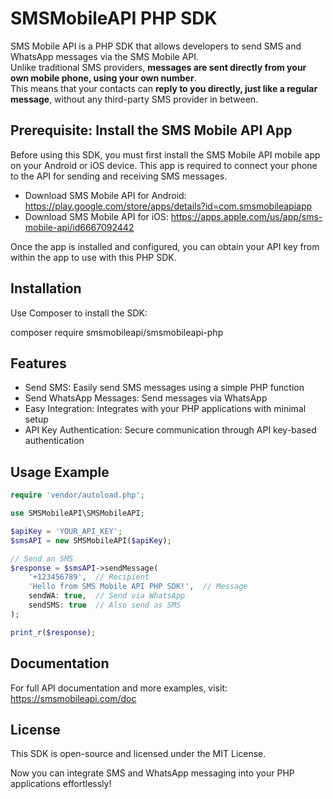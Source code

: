 # SMSMobileAPI PHP SDK

SMS Mobile API is a PHP SDK that allows developers to send SMS and WhatsApp messages via the SMS Mobile API.  
Unlike traditional SMS providers, **messages are sent directly from your own mobile phone, using your own number**.  
This means that your contacts can **reply to you directly, just like a regular message**, without any third-party SMS provider in between.

## Prerequisite: Install the SMS Mobile API App

Before using this SDK, you must first install the SMS Mobile API mobile app on your Android or iOS device. This app is required to connect your phone to the API for sending and receiving SMS messages.

- Download SMS Mobile API for Android: https://play.google.com/store/apps/details?id=com.smsmobileapiapp
- Download SMS Mobile API for iOS: https://apps.apple.com/us/app/sms-mobile-api/id6667092442

Once the app is installed and configured, you can obtain your API key from within the app to use with this PHP SDK.

## Installation

Use Composer to install the SDK:

composer require smsmobileapi/smsmobileapi-php


## Features

- Send SMS: Easily send SMS messages using a simple PHP function
- Send WhatsApp Messages: Send messages via WhatsApp
- Easy Integration: Integrates with your PHP applications with minimal setup
- API Key Authentication: Secure communication through API key-based authentication

## Usage Example

```php
require 'vendor/autoload.php';

use SMSMobileAPI\SMSMobileAPI;

$apiKey = 'YOUR_API_KEY'; 
$smsAPI = new SMSMobileAPI($apiKey);

// Send an SMS
$response = $smsAPI->sendMessage(
    '+123456789',  // Recipient
    'Hello from SMS Mobile API PHP SDK!',  // Message
    sendWA: true,  // Send via WhatsApp
    sendSMS: true  // Also send as SMS
);

print_r($response);
```


## Documentation

For full API documentation and more examples, visit:
https://smsmobileapi.com/doc

## License

This SDK is open-source and licensed under the MIT License.

Now you can integrate SMS and WhatsApp messaging into your PHP applications effortlessly!



